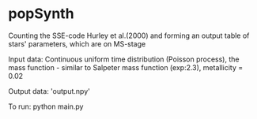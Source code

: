 # popSynth
Counting the SSE-code Hurley et al.(2000) and forming an output table of stars' parameters, which are on MS-stage

Input data:
Continuous uniform time distribution (Poisson process), the mass function - similar to Salpeter mass function (exp:2.3), metallicity = 0.02

Output data: 'output.npy'

To run: python main.py
